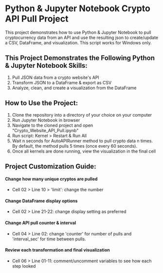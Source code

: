 # Python & Jupyter Notebook Crypto API Pull Project
This project demonstrates how to use Python & Jupyter Notebook to pull cryptocurrency data from an API and use the resulting json to create/update a CSV, DataFrame, and visualization. This script works for Windows only.

## This Project Demonstrates the Following Python & Jupyter Notebook Skills:
1. Pull JSON data from a crypto website's API
2. Transform JSON to a DataFrame & export as CSV
3. Analyze, clean, and create a visualization from the DataFrame

## How to Use the Project:
1. Clone the repository into a directory of your choice on your computer
2. Run Jupyter Notebook in browser
3. Navigate to the cloned project and open "Crypto_Website_API_Pull.ipynb"
4. Run script: Kernel > Restart & Run All
5. Wait n seconds for AutoAPIRunner method to pull crypto data n times. By default, the method pulls 5 times (once every 60 seconds).
6. Once all kernels are done running, view the visualization in the final cell

## Project Customization Guide:
#### Change how many unique cryptos are pulled
* Cell 02 > Line 10 > 'limit': change the number
#### Change DataFrame display options
* Cell 02 > Line 21-22: change display setting as preferred
#### Change API pull counter & interval
* Cell 04 > Line 02: change 'counter' for number of pulls and 'interval_sec' for time between pulls.
#### Review each transformation and final visualization
* Cell 06 > Line 01-11: comment/uncomment variables to see how each step looked
